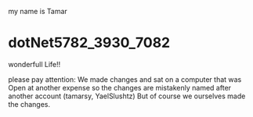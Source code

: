 my name is Tamar
# dotNet5782_3930_7082
wonderfull Life!!


please pay attention:
We made changes and sat on a computer that was Open at another expense so the changes are mistakenly named after another account (tamarsy, YaelSlushtz)
But of course we ourselves made the changes.